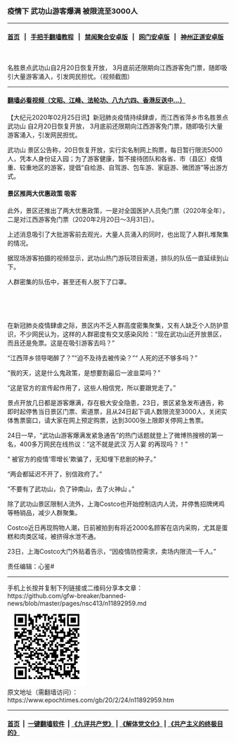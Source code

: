 ### 疫情下 武功山游客爆满 被限流至3000人
------------------------

#### [首页](https://github.com/gfw-breaker/banned-news/blob/master/README.md) &nbsp;&nbsp;|&nbsp;&nbsp; [手把手翻墙教程](https://github.com/gfw-breaker/guides/wiki) &nbsp;&nbsp;|&nbsp;&nbsp; [禁闻聚合安卓版](https://github.com/gfw-breaker/bn-android) &nbsp;&nbsp;|&nbsp;&nbsp; [网门安卓版](https://github.com/oGate2/oGate) &nbsp;&nbsp;|&nbsp;&nbsp; [神州正道安卓版](https://github.com/SzzdOgate/update) 



<div><img alt="" class="aligncenter wp-post-image" src="https://i.epochtimes.com/assets/uploads/2020/02/maxresdefault-3-600x400.jpg"/>
<div class="red16 caption">
 <p>
  名胜景点武功山自2月20日恢复开放， 3月底前还限期向江西游客免门票，随即吸引大量游客涌入，引发网民担忧。（视频截图）
 </p>
</div>
</div><hr/>

#### [翻墙必看视频（文昭、江峰、法轮功、八九六四、香港反送中...）](https://github.com/gfw-breaker/banned-news/blob/master/pages/link3.md)

<div><p>
 【大纪元2020年02月25日讯】新冠肺炎疫情持续肆虐，而江西省萍乡市名胜景点
 <ok href="https://www.epochtimes.com/gb/tag/%E6%AD%A6%E5%8A%9F%E5%B1%B1.html">
  武功山
 </ok>
 自2月20日恢复开放， 3月底前还限期向江西游客免门票，随即吸引大量游客涌入，引发网民担忧。
</p>
<p>
 <ok href="https://www.epochtimes.com/gb/tag/%E6%AD%A6%E5%8A%9F%E5%B1%B1.html">
  武功山
 </ok>
 景区公告称，20日恢复开放，实行实名制网上购票，每日暂行限流5000人，凭本人身份证入园；为了游客健康，暂不接待团队和各省、市（县区）疫情重、较重地区的游客，提倡“自给游、自驾游、包车游、家庭游、微团游”等出游方式。
</p>
<h4>
 景区推两大优惠政策 吸客
</h4>
<p>
 此外，景区还推出了两大优惠政策，一是对全国医护人员免门票（2020年全年），二是对江西游客免门票（2020年2月20日～3月31日）。
</p>
<p>
 上述消息吸引了大批游客前去观光，大量人员涌入的同时，也出现了人群扎堆聚集的情况。
</p>
<p>
 据现场游客拍摄的视频显示，武功山热门游玩项目索道，排队的队伍一直延续到山下。
</p>
<p>
 人群密集的队伍中，甚至还有人脱下了口罩。
</p>
<p>
 <ok href="http://i.epochtimes.com/assets/uploads/2020/02/20200224130743233.gif">
  <img alt="" class="aligncenter wp-image-11892968 size-full" src="http://i.epochtimes.com/assets/uploads/2020/02/20200224130743233.gif"/>
 </ok>
 <br/>
 <ok href="http://i.epochtimes.com/assets/uploads/2020/02/20200224130502733-1.gif">
  <img alt="" class="aligncenter wp-image-11892969 size-full" src="http://i.epochtimes.com/assets/uploads/2020/02/20200224130502733-1.gif"/>
 </ok>
 <br/>
 <ok href="http://i.epochtimes.com/assets/uploads/2020/02/20200224130315161.gif">
  <img alt="" class="aligncenter wp-image-11892970 size-full" src="http://i.epochtimes.com/assets/uploads/2020/02/20200224130315161.gif"/>
 </ok>
</p>
<p>
 在新冠肺炎疫情肆虐之际，景区内不乏人群高度密集聚集，又有人缺乏个人防护意识，不少网民认为，这样的人群密度有交叉感染风险：“现在武功山还开放景区，而且还是免票。这是在吸引游客去吗？”
</p>
<p>
 “江西萍乡领导喝醉了？”“迫不及待去被传染？”“ 人死的还不够多吗？”
</p>
<p>
 “我的天，这是什么鬼政策，是想要割最后一波韭菜吗？”
</p>
<p>
 “这是官方的宣传起作用了，这些人相信党，所以要跟党走了。”
</p>
<p>
 景点开放几日都是游客爆满，存在极大安全隐患，23日，景区紧急发布通告，称即时起停售当日景区门票、索道票，且从24日起下调人数限流至3000人，关闭实体售票窗口，请大家在网上预定购票，达到3000张上限即关停网上售票。
</p>
<p>
 24日一早，“武功山游客爆满发紧急通告”的热门话题就登上了微博热搜榜的第一名，400多万网民在线热议：“这不就是武汉
 <ok href="https://www.epochtimes.com/gb/tag/%E4%B8%87%E4%BA%BA%E5%AE%B4.html">
  万人宴
 </ok>
 的再现吗？！”
</p>
<p>
 “ 被官方的疫情‘零增长’欺骗了，无知埋下悲剧的种子。”
</p>
<p>
 “两会都延迟不开了，别信政府了。”
</p>
<p>
 “不要有了武功山，负了钟南山，去了火神山 。”
 <br/>
</p>
<p>
 除了武功山景区限制人流外，上海Costco也开始控制店内人流，并停售招牌烤鸡等畅销品，减少人群聚集。
</p>
<p>
 Costco近日再现购物人潮，日前被拍到有将近2000名顾客在店内采购，尤其是蛋糕和肉类区域，被挤得水泄不通。
</p>
<p>
 23日，上海Costco大门外贴着告示，“因疫情防控需求，卖场内限流一千人。”
</p>
<p>
 责任编辑：心鉴#
</p>
</div>
<hr/>
手机上长按并复制下列链接或二维码分享本文章：<br/>
https://github.com/gfw-breaker/banned-news/blob/master/pages/nsc413/n11892959.md <br/>
<a href='https://github.com/gfw-breaker/banned-news/blob/master/pages/nsc413/n11892959.md'><img src='https://github.com/gfw-breaker/banned-news/blob/master/pages/nsc413/n11892959.md.png'/></a> <br/>
原文地址（需翻墙访问）：https://www.epochtimes.com/gb/20/2/24/n11892959.htm


------------------------
#### [首页](https://github.com/gfw-breaker/banned-news/blob/master/README.md) &nbsp;|&nbsp; [一键翻墙软件](https://github.com/gfw-breaker/nogfw/blob/master/README.md) &nbsp;| [《九评共产党》](https://github.com/gfw-breaker/9ping.md/blob/master/README.md#九评之一评共产党是什么) | [《解体党文化》](https://github.com/gfw-breaker/jtdwh.md/blob/master/README.md) | [《共产主义的终极目的》](https://github.com/gfw-breaker/gczydzjmd.md/blob/master/README.md)


<img src='http://gfw-breaker.win/banned-news/pages/nsc413/n11892959.md' width='0px' height='0px'/>